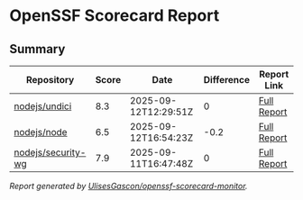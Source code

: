 # OpenSSF Scorecard Report

## Summary

| Repository | Score | Date | Difference | Report Link |
| -- | -- | -- | -- | -- |
| [nodejs/undici](https://github.com/nodejs/undici) | 8.3 | 2025-09-12T12:29:51Z | 0 | [Full Report](https://deps.dev/project/github/nodejs%2Fundici) |
| [nodejs/node](https://github.com/nodejs/node) | 6.5 | 2025-09-12T16:54:23Z | -0.2 | [Full Report](https://deps.dev/project/github/nodejs%2Fnode) |
| [nodejs/security-wg](https://github.com/nodejs/security-wg) | 7.9 | 2025-09-11T16:47:48Z | 0 | [Full Report](https://deps.dev/project/github/nodejs%2Fsecurity-wg) |

_Report generated by [UlisesGascon/openssf-scorecard-monitor](https://github.com/UlisesGascon/openssf-scorecard-monitor)._